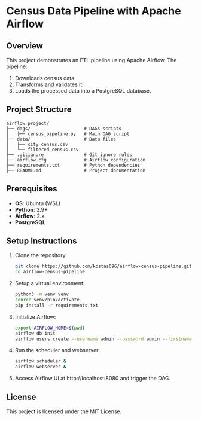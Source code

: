 # Census Data Pipeline with Apache Airflow

## Overview
This project demonstrates an ETL pipeline using Apache Airflow. The pipeline:
1. Downloads census data.
2. Transforms and validates it.
3. Loads the processed data into a PostgreSQL database.

## Project Structure
```
airflow_project/
├── dags/                    # DAGs scripts
│   ├── census_pipeline.py   # Main DAG script
├── data/                    # Data files
│   ├── city_census.csv
│   └── filtered_census.csv
├── .gitignore               # Git ignore rules
├── airflow.cfg              # Airflow configuration
├── requirements.txt         # Python dependencies
├── README.md                # Project documentation
```

## Prerequisites
- **OS**: Ubuntu (WSL)
- **Python**: 3.9+
- **Airflow**: 2.x
- **PostgreSQL**

## Setup Instructions
1. Clone the repository:
   ```bash
   git clone https://github.com/kostas696/airflow-census-pipeline.git
   cd airflow-census-pipeline

2. Setup a virtual environment:
   ```bash
   python3 -m venv venv
   source venv/bin/activate
   pip install -r requirements.txt

3. Initialize Airflow:
   ```bash
   export AIRFLOW_HOME=$(pwd)
   airflow db init
   airflow users create --username admin --password admin --firstname Admin --lastname User --role Admin --email admin@example.com

4. Run the scheduler and webserver:
   ```bash
   airflow scheduler &
   airflow webserver &

5. Access Airflow UI at http://localhost:8080 and trigger the DAG.

## License
This project is licensed under the MIT License.


